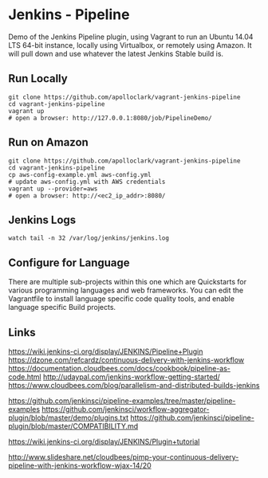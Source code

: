 # Jenkins - Pipeline

Demo of the Jenkins Pipeline plugin, using Vagrant to run an Ubuntu 14.04 LTS
64-bit instance, locally using Virtualbox, or remotely using Amazon. It will
pull down and use whatever the latest Jenkins Stable build is.

## Run Locally
```shell
git clone https://github.com/apolloclark/vagrant-jenkins-pipeline
cd vagrant-jenkins-pipeline
vagrant up
# open a browser: http://127.0.0.1:8080/job/PipelineDemo/
```

## Run on Amazon
```shell
git clone https://github.com/apolloclark/vagrant-jenkins-pipeline
cd vagrant-jenkins-pipeline
cp aws-config-example.yml aws-config.yml
# update aws-config.yml with AWS credentials
vagrant up --provider=aws
# open a browser: http://<ec2_ip_addr>:8080/
```

## Jenkins Logs
```shell
watch tail -n 32 /var/log/jenkins/jenkins.log
```

## Configure for Language

There are multiple sub-projects within this one which are Quickstarts for
various programming languages and web frameworks. You can edit the Vagrantfile
to install language specific code quality tools, and enable language specific
Build projects.

## Links

https://wiki.jenkins-ci.org/display/JENKINS/Pipeline+Plugin
https://dzone.com/refcardz/continuous-delivery-with-jenkins-workflow
https://documentation.cloudbees.com/docs/cookbook/pipeline-as-code.html
http://udaypal.com/jenkins-workflow-getting-started/
https://www.cloudbees.com/blog/parallelism-and-distributed-builds-jenkins

https://github.com/jenkinsci/pipeline-examples/tree/master/pipeline-examples
https://github.com/jenkinsci/workflow-aggregator-plugin/blob/master/demo/plugins.txt
https://github.com/jenkinsci/pipeline-plugin/blob/master/COMPATIBILITY.md

https://wiki.jenkins-ci.org/display/JENKINS/Plugin+tutorial

http://www.slideshare.net/cloudbees/pimp-your-continuous-delivery-pipeline-with-jenkins-workflow-wjax-14/20

